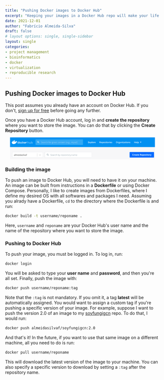 ```yaml
---
title: "Pushing Docker images to Docker Hub"
excerpt: "Keeping your images in a Docker Hub repo will make your life easier"
date: 2021-12-01
author: "Fabrício Almeida-Silva"
draft: false
# layout options: single, single-sidebar
layout: single
categories:
- project management
- bioinformatics
- docker
- virtualization
- reproducible research
---
```


## Pushing Docker images to Docker Hub

This post assumes you already have an account on Docker Hub. If you don't, [sign up for free](https://hub.docker.com/) before going any further. 

Once you have a Docker Hub account, log in and **create the repository** where you want to store the image. You can do that by clicking the **Create Repository** button.

<img src="dockerhub_create_repo.png" width="472" style="display: block; margin: auto;" />

### Building the image

To push an image to Docker Hub, you will need to have it on your machine. An image can be built from instructions in a **Dockerfile** or using Docker Compose. Personally, I like to create images from Dockerfiles, where I define my desired OS with all softwares and packages I need. Assuming you alrady have a Dockerfile, `cd` to the directory where the Dockerfile is and run:


```bash
docker build -t username/reponame .
```

Here, `username` and `reponame` are your Docker Hub's user name and the name of the repository where you want to store the image.

### Pushing to Docker Hub

To push your image, you must be logged in. To log in, run:


```bash
docker login
```

You will be asked to type your **user name** and **password**, and then you're all set. Finally, push the image with:


```bash
docker push username/reponame:tag
```

Note that the `:tag` is not mandatory. If you omit it, a tag **latest** will be automatically assigned. You would want to assign a custom tag if you're pushing a specific version of your image. For example, suppose I want to push the version 2.0 of an image to my [soyfungigcn](https://hub.docker.com/repository/docker/almeidasilvaf/soyfungigcn) repo. To do that, I would run:


```bash
docker push almeidasilvaf/soyfungigcn:2.0
```

And that's it! In the future, if you want to use that same image on a different machine, all you need to do is run:


```bash
docker pull username/reponame
```

This will download the latest version of the image to your machine. You can also specify a specific version to download by setting a `:tag` after the repository name.

